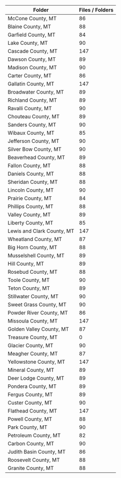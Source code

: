 | Folder                     |   Files / Folders |
|----------------------------|-------------------|
| McCone County, MT          |                86 |
| Blaine County, MT          |                88 |
| Garfield County, MT        |                84 |
| Lake County, MT            |                90 |
| Cascade County, MT         |               147 |
| Dawson County, MT          |                89 |
| Madison County, MT         |                90 |
| Carter County, MT          |                86 |
| Gallatin County, MT        |               147 |
| Broadwater County, MT      |                89 |
| Richland County, MT        |                89 |
| Ravalli County, MT         |                90 |
| Chouteau County, MT        |                89 |
| Sanders County, MT         |                90 |
| Wibaux County, MT          |                85 |
| Jefferson County, MT       |                90 |
| Silver Bow County, MT      |                90 |
| Beaverhead County, MT      |                89 |
| Fallon County, MT          |                88 |
| Daniels County, MT         |                88 |
| Sheridan County, MT        |                88 |
| Lincoln County, MT         |                90 |
| Prairie County, MT         |                84 |
| Phillips County, MT        |                88 |
| Valley County, MT          |                89 |
| Liberty County, MT         |                85 |
| Lewis and Clark County, MT |               147 |
| Wheatland County, MT       |                87 |
| Big Horn County, MT        |                88 |
| Musselshell County, MT     |                89 |
| Hill County, MT            |                89 |
| Rosebud County, MT         |                88 |
| Toole County, MT           |                90 |
| Teton County, MT           |                89 |
| Stillwater County, MT      |                90 |
| Sweet Grass County, MT     |                90 |
| Powder River County, MT    |                86 |
| Missoula County, MT        |               147 |
| Golden Valley County, MT   |                87 |
| Treasure County, MT        |                 0 |
| Glacier County, MT         |                90 |
| Meagher County, MT         |                87 |
| Yellowstone County, MT     |               147 |
| Mineral County, MT         |                89 |
| Deer Lodge County, MT      |                89 |
| Pondera County, MT         |                89 |
| Fergus County, MT          |                89 |
| Custer County, MT          |                90 |
| Flathead County, MT        |               147 |
| Powell County, MT          |                88 |
| Park County, MT            |                90 |
| Petroleum County, MT       |                82 |
| Carbon County, MT          |                90 |
| Judith Basin County, MT    |                86 |
| Roosevelt County, MT       |                88 |
| Granite County, MT         |                88 |